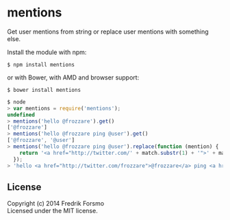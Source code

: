 # mentions

Get user mentions from string or replace user mentions with something else.

Install the module with npm:

```
$ npm install mentions
```

or with Bower, with AMD and browser support:

```
$ bower install mentions
```

```javascript
$ node
> var mentions = require('mentions');
undefined
> mentions('hello @frozzare').get()
['@frozzare']
> mentions('hello @frozzare ping @user').get()
['@frozzare', '@user']
> mentions('hello @frozzare ping @user').replace(function (mention) {
    return '<a href="http://twitter.com/' + match.substr(1) + '">' + match + '</a>';
  });
> 'hello <a href="http://twitter.com/frozzare">@frozzare</a> ping <a href="http://twitter.com/user">@user</a>'
```

## License
Copyright (c) 2014 Fredrik Forsmo  
Licensed under the MIT license.
